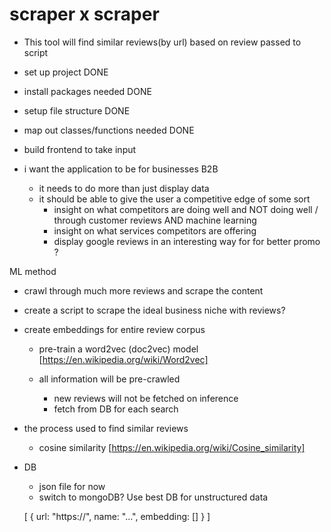 # scraper x scraper

- This tool will find similar reviews(by url) based on review passed to script

- set up project DONE
- install packages needed DONE
- setup file structure DONE
- map out classes/functions needed DONE

- build frontend to take input
- i want the application to be for businesses B2B
  - it needs to do more than just display data
  - it should be able to give the user a competitive edge of some sort
    - insight on what competitors are doing well and NOT doing well / through customer reviews AND machine learning
    - insight on what services competitors are offering
    - display google reviews in an interesting way for for better promo ?

ML method

- crawl through much more reviews and scrape the content

- create a script to scrape the ideal business niche with reviews?

- create embeddings for entire review corpus

  - pre-train a word2vec (doc2vec) model
    [https://en.wikipedia.org/wiki/Word2vec]

  - all information will be pre-crawled

    - new reviews will not be fetched on inference
    - fetch from DB for each search

- the process used to find similar reviews

  - cosine similarity [https://en.wikipedia.org/wiki/Cosine_similarity]

- DB

  - json file for now
  - switch to mongoDB? Use best DB for unstructured data

  [
  {
  url: "https://",
  name: "...",
  embedding: []
  }
  ]
